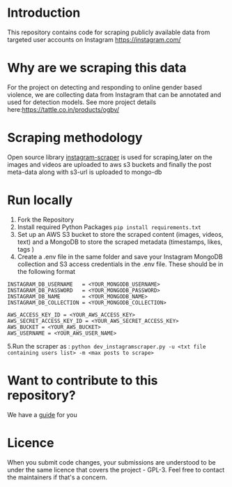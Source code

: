 # Introduction

This repository contains code for scraping publicly available data from targeted user accounts on Instagram https://instagram.com/

# Why are we scraping this data

For the project on detecting and responding to online gender based violence, we are collecting data from Instagram that can be annotated and used for detection models. See more project details here:https://tattle.co.in/products/ogbv/

# Scraping methodology

Open source library [instagram-scraper](https://github.com/arc298/instagram-scraper) is used for scraping,later on the images and videos are uploaded to aws
s3 buckets and finally the post meta-data along with s3-url is uploaded to mongo-db

# Run locally

1. Fork the Repository
2. Install required Python Packages `pip install requirements.txt`
3. Set up an AWS S3 bucket to store the scraped content (images, videos, text) and a MongoDB to store the scraped metadata 
   (timestamps, likes, tags )
4. Create a .env file in the same folder and save your Instagram MongoDB collection and S3 access credentials in the .env file. These should be in the following format
  
  ```
  INSTAGRAM_DB_USERNAME   = <YOUR_MONGODB_USERNAME>
  INSTAGRAM_DB_PASSWORD   = <YOUR_MONGODB_PASSWORD>
  INSTAGRAM_DB_NAME       = <YOUR_MONGODB_NAME>
  INSTAGRAM_DB_COLLECTION = <YOUR_MONGODB_COLLECTION>

  AWS_ACCESS_KEY_ID = <YOUR_AWS_ACCESS_KEY>
  AWS_SECRET_ACCESS_KEY_ID = <YOUR_AWS_SECRET_ACCESS_KEY>
  AWS_BUCKET = <YOUR_AWS_BUCKET>
  AWS_USERNAME = <YOUR_AWS_USER_NAME>
  ```
 5.Run the scraper as : `python dev_instagramscraper.py -u <txt file containing users list> -m <max posts to scrape> `
 
# Want to contribute to this repository?

We have a [guide](docs/contributing.md) for you 

# Licence
When you submit code changes, your submissions are understood to be under the same licence that covers the project - GPL-3. Feel free to contact the maintainers if that's a concern.
